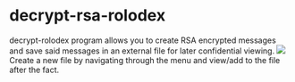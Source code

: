 # decrypt-rsa-rolodex
decrypt-rolodex program allows you to create RSA encrypted messages and save said messages in an external file for later confidential viewing.
<img src="/decrypt-example-photo">
Create a new file by navigating through the menu and view/add to the file after the fact.
